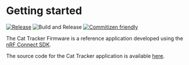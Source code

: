 # Getting started

[![Release](https://img.shields.io/github/v/release/bifravst/firmware.svg)](https://github.com/bifravst/firmware/releases)
![Build and Release](https://github.com/bifravst/firmware/workflows/Build%20and%20Release/badge.svg?branch=saga)
[![Commitizen friendly](https://img.shields.io/badge/commitizen-friendly-brightgreen.svg)](http://commitizen.github.io/cz-cli/)

The Cat Tracker Firmware is a reference application developed using the
[nRF Connect SDK](https://github.com/nrfconnect/sdk-nrf).

The source code for the Cat Tracker application is available
[here](https://github.com/bifravst/firmware).
